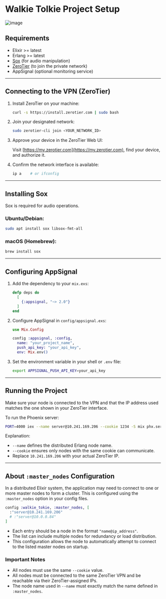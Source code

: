 # Walkie Tolkie Project Setup
![image](https://github.com/user-attachments/assets/89517937-8793-4c92-a7d5-c9ae2f822c74)


## Requirements

* Elixir >= latest
* Erlang >= latest
* [Sox](http://sox.sourceforge.net/) (for audio manipulation)
* [ZeroTier](https://www.zerotier.com/) (to join the private network)
* AppSignal (optional monitoring service)

---

## Connecting to the VPN (ZeroTier)

1. Install ZeroTier on your machine:

   ```bash
   curl -s https://install.zerotier.com | sudo bash
   ```

2. Join your designated network:

   ```bash
   sudo zerotier-cli join <YOUR_NETWORK_ID>
   ```

3. Approve your device in the ZeroTier Web UI:

   Visit [https://my.zerotier.com](https://my.zerotier.com), find your device, and authorize it.

4. Confirm the network interface is available:

   ```bash
   ip a    # or ifconfig
   ```

---

## Installing Sox

Sox is required for audio operations.

### Ubuntu/Debian:

```bash
sudo apt install sox libsox-fmt-all
```

### macOS (Homebrew):

```bash
brew install sox
```

---

## Configuring AppSignal

1. Add the dependency to your `mix.exs`:

   ```elixir
   defp deps do
     [
       {:appsignal, "~> 2.0"}
     ]
   end
   ```

2. Configure AppSignal in `config/appsignal.exs`:

   ```elixir
   use Mix.Config

   config :appsignal, :config,
     name: "your_project_name",
     push_api_key: "your_api_key",
     env: Mix.env()
   ```

3. Set the environment variable in your shell or `.env` file:

   ```bash
   export APPSIGNAL_PUSH_API_KEY=your_api_key
   ```

---

## Running the Project

Make sure your node is connected to the VPN and that the IP address used matches the one shown in your ZeroTier interface.

To run the Phoenix server:

```bash
PORT=4000 iex --name server@10.241.169.206 --cookie 1234 -S mix phx.server
```

Explanation:

* `--name` defines the distributed Erlang node name.
* `--cookie` ensures only nodes with the same cookie can communicate.
* Replace `10.241.169.206` with your actual ZeroTier IP.

---

## About `:master_nodes` Configuration

In a distributed Elixir system, the application may need to connect to one or more master nodes to form a cluster. This is configured using the `:master_nodes` option in your config files.

```elixir
config :walkie_tokie, :master_nodes, [
  :"server@10.241.169.206"
  # :"server@10.0.0.84"
]
```

* Each entry should be a node in the format `"name@ip_address"`.
* The list can include multiple nodes for redundancy or load distribution.
* This configuration allows the node to automatically attempt to connect to the listed master nodes on startup.

### Important Notes

* All nodes must use the same `--cookie` value.
* All nodes must be connected to the same ZeroTier VPN and be reachable via their ZeroTier-assigned IPs.
* The node name used in `--name` must exactly match the name defined in `:master_nodes`.

